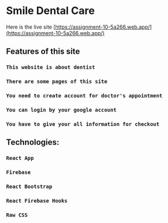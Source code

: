 # Smile Dental Care

Here is the live site [https://assignment-10-5a266.web.app/](https://assignment-10-5a266.web.app/)

## Features of this site

### `This website is about dentist`
### `There are some pages of this site`
### `You need to create account for doctor's appointment`
### `You can login by your google account`
### `You have to give your all information for checkout`


## Technologies:

### `React App`
### `Firebase`
### `React Bootstrap`
### `React Firebase Hooks`
### `Raw CSS`


